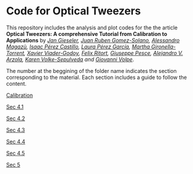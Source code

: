 #   Code for Optical Tweezers


This repository includes the analysis and plot codes for the the article **Optical Tweezers: A comprehensive Tutorial  from Calibration to Applications** by *[Jan Gieseler](https://scholar.google.com.ar/citations?user=6OKJlNgAAAAJ&hl=en), [Juan Ruben Gomez-Solano](https://www.fisica.unam.mx/es/personal.php?id=639), [Alessandro Magazù](http://softmatterlab.org/people/alessandro-magazzu/),  [Isaac Pérez Castillo](https://scholar.google.com.mx/citations?user=58GAc80AAAAJ&hl=en), [Laura Pérez García](http://softmatterlab.org/people/laura-perez-garcia/), [Martha Gironella-Torrent](https://scholar.google.com/citations?user=tITfJqkAAAAJ&hl=en), [Xavier Viader-Godoy](https://scholar.google.com/citations?user=dTLMJy0AAAAJ&hl=en), [Felix Ritort](http://ffn.ub.es/ritort/), [Giuseppe Pesce](https://scholar.google.com/citations?user=Sf4mmT8AAAAJ&hl=en), [Alejandro V. Arzola](https://orcid.org/0000-0002-4860-6330), [Karen Volke-Sepulveda](https://www.fisica.unam.mx/es/personal.php?id=27) and [Giovanni Volpe](http://softmatterlab.org/people/giovanni-volpe/)*. 

The number at the beggining of the folder name indicates the section corresponding to the material.
 Each section includes a guide to follow the content.
 
  [Calibration](sec_3_calibration/)
  
  [Sec 4.1](sec_4_1_single_molecule_mechanics/)
  
  [Sec 4.2](sec_4_2_single_cell_mechanics/)
  
  [Sec 4.3](sec_4_3_microrheology/)
  
  [Sec 4.4](sec_4_4_Colloidal_interactions/)
  
  [Sec 4.5](sec_4_5_statistical_physics/)
  
  [Sec 5](sec_5_optical_tweezers_vacuum/)
 
